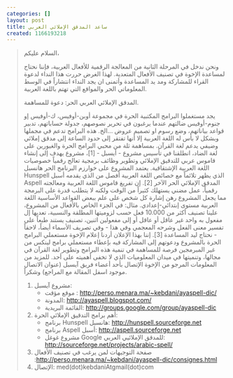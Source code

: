 ```yaml
---
categories: []
layout: post
title: ساعد المدقق الإملائي العربي
created: 1166193218
---
```


> السلام عليكم،
> 
>   ونحن ندخل في المرحلة الثانية من المعالجة الرقمية للأفعال العربية،
> فإننا نحتاج لمساعدة الإخوة في تصنيف الأفعال المتعدية. لهذا الغرض حررت هذا
> النداء لدعوة القراء للمشاركة ومد يد المساعدة وأتمنى ان يجد النداء
> انتشاراً في الوسط المعلوماتي الحر والمواقع التي تهتم باللغة العربية.
> 
>   المدقق الإملائي العربي الحر: دعوة للمساهمة.
> 
>   يجد مستغملوا البرامج المكتبية الحرة في مجموعة أوبن-أوفيس، ك-أوفيس إو
> جنوم-أوفيس ضالتهم عندما يرغبون في تحرير نصوصهم، جدولة حساباتهم، تدبير
> قواعد بياناتهم، وضع رسوم او تصميم عروض ...الخ. هذه البرامج تدعم في
> مجملها وبشكل لا بأس له اللغة العربية إلا أنها تفتقر إلى حدود الساعة إلى
> مدقق إملائي وضيفي يدعم لغة القرآن.
>   بمساهمة ثلة من محبي البرامج الحرة والغيورين على لغة الضاد، انطلقنا في
> تأسيس مشروع - أيسبل - [1]، مشروع يهدف إلى إنشاء قاموس عربي للتدقيق
> الإملائي وتطوير وظائف برمجية تعالج رقمياً خصوصيات اللغة العربية
> الإشتقاقية. يعتمد المشروع على خوارزم البرنامج الحر هانسبل Hunspell الذي
> يظهر تلائماً مع خصائص اللغة العربية أفصل من الذي يقدمه أسبل Aspell
> المدقق الإملائي الحر الآخر [2].
> إن تفريغ قاموس اللغة العربية ومعالجته رقمياً، عمل مضني يستهلك كثيراً من
> الوقت ولكنه لا يتطلب قدرة على البرمجة مما يجعل المشروع رهن إشارة كل شخص
> على علم ببعض القواعد الأساسية اللغة العربية مستوى إبتدائي-إعدادي. مثال:
> في الجزء الخاص بالأفعال من المشروع، علينا تصنيف أكثر من 10.000 فعل حسب
> لزوميتها المطلقة والنسبية، تعديها إل مفعول به واحد غير عاقل أو عاقل أو
> إلى مفعولين اثنين، تصنيف يستند طبعاً على تفسير معنى الفعل وشرحه المعجمي
> وفي هذا - وفي تصريف الأسماء أيضاً، لاحقاً - نحتاج ليد المساعدة [3].
>    إننا بهذا الإعلان أردنا إعلام الإخوة مستعملي البرامج الحرة  بالمشروع
> ودعوتهم إلى المشاركة فيه بإعطاء مستعملي برامج لينكس من غير المبرمجين
> فرصة للمساهمة في تنمية هذه البرامج وتطوير لغة القرآن في مجالها، وتنميتها
> في ميدان المعلوميات الذي لا تخفى أهميته على أحد. للمزيد من المعلومات
> المرجو من الإخوة الإتصال بأحد أعضاء فريق آيسبل (عنوان الاتصال موجود اسفل
> المقالة مع المراجع) وشكراً.
> 
> 1.  مشروع آيسبل:
>     * موقع مؤقت : http://perso.menara.ma/~kebdani/ayaspell-dic/
>     * المدونة: http://ayaspell.blogspot.com/
>     * القائمة البريدية: http://groups.google.com/group/ayaspell-dic
> 2.  أهم برامج التدقيق الإملائي الحرة:
>     * برنامج Hunspell هانسبل: http://hunspell.sourceforge.net
>     * برنامج Aspell أسبل:  http://aspell.sourceforge.net
>     * مشروع غوغل Google للمدقق الإملائيي العربي: http://sourceforge.net/projects/arabic-spell/
> 3.  صفحة التوجيهات لمن يرغب في تصنيف الأفعال :http://perso.menara.ma/~kebdani/ayaspell-dic/consignes.html
> 4. الإتصال: med(dot)kebdaniAtgmail(dot)com 
